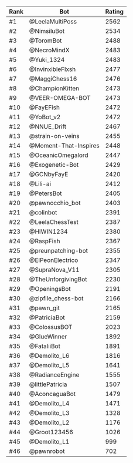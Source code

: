 Rank|Bot|Rating
---|---|---
#1|@LeelaMultiPoss|2562
#2|@NimsiluBot|2534
#3|@ToromBot|2488
#4|@NecroMindX|2483
#5|@Yuki_1324|2483
#6|@InvinxibleFlxsh|2477
#7|@MaggiChess16|2476
#8|@ChampionKitten|2473
#9|@VEER-OMEGA-BOT|2473
#10|@FayEFish|2472
#11|@YoBot_v2|2472
#12|@NNUE_Drift|2467
#13|@strain-on-veins|2455
#14|@Moment-That-Inspires|2448
#15|@OceanicOmegalord|2447
#16|@Exogenetic-Bot|2429
#17|@GCNbyFayE|2420
#18|@Lili-ai|2412
#19|@PetersBot|2405
#20|@pawnocchio_bot|2403
#21|@colinbot|2391
#22|@LeelaChessTest|2387
#23|@HIWIN1234|2380
#24|@RaspFish|2367
#25|@preunpatching-bot|2355
#26|@ElPeonElectrico|2347
#27|@SupraNova_V11|2305
#28|@TheUnforgivingBot|2230
#29|@OpeningsBot|2191
#30|@zipfile_chess-bot|2166
#31|@pawn_git|2165
#32|@PatriciaBot|2159
#33|@ColossusBOT|2023
#34|@GlueWinner|1892
#35|@FataliiBot|1891
#36|@Demolito_L6|1816
#37|@Demolito_L5|1641
#38|@RadianceEngine|1555
#39|@littlePatricia|1507
#40|@AconcaguaBot|1479
#41|@Demolito_L4|1471
#42|@Demolito_L3|1328
#43|@Demolito_L2|1176
#44|@Groot123456|1026
#45|@Demolito_L1|999
#46|@pawnrobot|702
